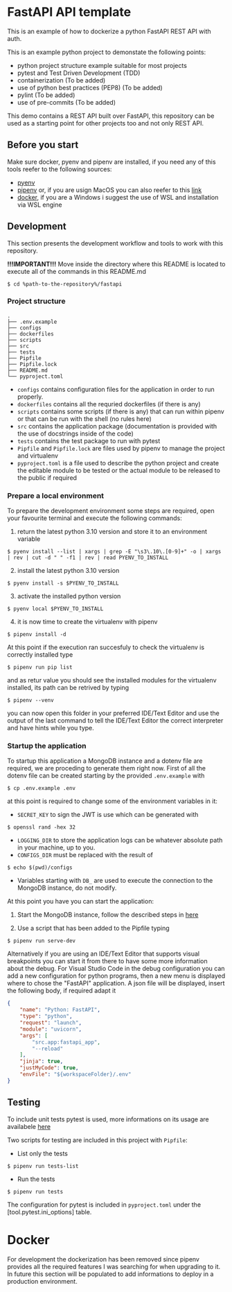# FastAPI API template
This is an example of how to dockerize a python FastAPI REST API with auth.

This is an example python project to demonstate the following points:
- python project structure example suitable for most projects
- pytest and Test Driven Development (TDD)
- containerization (To be added)
- use of python best practices (PEP8) (To be added)
- pylint (To be added)
- use of pre-commits (To be added)

This demo contains a REST API built over FastAPI, this repository can be used as a starting point for other projects too and not only REST API. 

## Before you start
Make sure docker, pyenv and pipenv are installed, if you need any of this tools reefer to the following sources:
- [pyenv](https://github.com/pyenv/pyenv)
- [pipenv](https://github.com/pypa/pipenv#installation) or, if you are usign MacOS you can also reefer to this [link](https://formulae.brew.sh/formula/pipenv)
- [docker](https://docs.docker.com/engine/install/), if you are a Windows i suggest the use of WSL and installation via WSL engine

## Development
This section presents the development workflow and tools to work with this repository.

**!!!IMPORTANT!!!**
Move inside the directory where this README is located to execute all of the commands in this README.md
```shell
$ cd %path-to-the-repository%/fastapi
```

### Project structure
```shell
.
├── .env.example
├── configs
├── dockerfiles
├── scripts
├── src
├── tests
├── Pipfile
├── Pipfile.lock
├── README.md
└── pyproject.toml
```

* `configs` contains configuration files for the application in order to run properly.
* `dockerfiles` contains all the requried dockerfiles (if there is any)
* `scripts` contains some scripts (if there is any) that can run within pipenv or that can be run with the shell (no rules here)
* `src` contains the application package (documentation is provided with the use of docstrings inside of the code)
* `tests` contains the test package to run with pytest
* `Pipfile` and `Pipfile.lock` are files used by pipenv to manage the project and virtualenv
* `pyproject.toml` is a file used to describe the python project and create the editable module to be tested or the actual module to be released to the public if required



### Prepare a local environment
To prepare the development environment some steps are required, open your favourite terminal and execute the following commands:
1. return the latest python 3.10 version and store it to an environment variable
```shell
$ pyenv install --list | xargs | grep -E "\s3\.10\.[0-9]+" -o | xargs | rev | cut -d " " -f1 | rev | read PYENV_TO_INSTALL
```

2. install the latest python 3.10 version
```shell
$ pyenv install -s $PYENV_TO_INSTALL
```

3. activate the installed python version
```shell
$ pyenv local $PYENV_TO_INSTALL
```

4. it is now time to create the virtualenv with pipenv
```shell
$ pipenv install -d
```

At this point if the execution ran succesfuly to check the virtualenv is correctly installed type
```shell
$ pipenv run pip list
```
and as retur value you should see the installed modules for the virtualenv installed, its path can be retrived by typing
```shell
$ pipenv --venv
```

you can now open this folder in your preferred IDE/Text Editor and use the output of the last command to tell the IDE/Text Editor the correct interpreter and have hints while you type.

### Startup the application
To startup this application a MongoDB instance and a dotenv file are required, we are proceding to generate them right now.
First of all the dotenv file can be created starting by the provided `.env.example` with
```shell
$ cp .env.example .env
```
at this point is required to change some of the environment variables in it:
* `SECRET_KEY` to sign the JWT is use which can be generated with
```shell
$ openssl rand -hex 32
```
* `LOGGING_DIR` to store the application logs can be whatever absolute path in your machine, up to you.
* `CONFIGS_DIR` must be replaced with the result of
```shell
$ echo $(pwd)/configs
```
* Variables starting with `DB_` are used to execute the connection to the MongoDB instance, do not modify.

At this point you have you can start the application:
1. Start the MongoDB instance, follow the described steps in [here](../mongo/README.md)

2. Use a script that has been added to the Pipfile typing
```shell
$ pipenv run serve-dev
```
Alternatively if you are using an IDE/Text Editor that supports visual breakpoints you can start it from there to have some more information about the debug. For Visual Studio Code in the debug configuration you can add a new configuration for python programs, then a new menu is displayed where to chose the "FastAPI" application. A json file will be displayed, insert the following body, if required adapt it
```json
{
    "name": "Python: FastAPI",
    "type": "python",
    "request": "launch",
    "module": "uvicorn",
    "args": [
        "src.app:fastapi_app",
        "--reload"
    ],
    "jinja": true,
    "justMyCode": true,
    "envFile": "${workspaceFolder}/.env"
}
```

## Testing
To include unit tests pytest is used, more informations on its usage are availabele [here](https://docs.pytest.org/en/7.3.x/)


Two scripts for testing are included in this project with `Pipfile`:
* List only the tests
```shell
$ pipenv run tests-list
```

* Run the tests
```shell
$ pipenv run tests
```
The configuration for pytest is included in `pyproject.toml` under the [tool.pytest.ini_options] table.
# Docker
For development the dockerization has been removed since pipenv provides all the required features I was searching for when upgrading to it. In future this section will be populated to add informations to deploy in a production environment.
